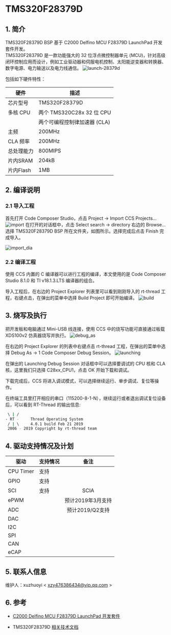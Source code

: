 # TMS320F28379D


## 1. 简介

TMS320F28379D BSP 基于 C2000 Delfino MCU F28379D LaunchPad 开发套件开发。   
TMS320F28379D 是一款功能强大的 32 位浮点微控制器单元 (MCU)，针对高级闭环控制应用而设计，例如工业驱动器和伺服电机控制、太阳能逆变器和转换器、数字电源、电力输送以及电力线通信。
![launch-28379d](figures/launch-28379d.png)

包括如下硬件特性：

| 硬件 | 描述 |
| -- | -- |
|芯片型号| TMS320F28379D |
|多核 CPU| 两个 TMS320C28x 32 位 CPU
|| 两个可编程控制律加速器 (CLA) |
|主频| 200MHz |
|CLA 频率| 200MHz |
|总处理能力| 800MIPS |
|片内SRAM| 204kB |
|片内Flash| 1MB |

## 2. 编译说明
### 2.1 导入工程
首先打开 Code Composer Studio，点击 Project -> Import CCS Projects...
![import](figures/import.png)
在打开的对话框中，点击 Select search -> directory 右边的 Browse... 选择 TMS320F28379D BSP 所在文件夹，如图所示。选择完成后点击 Finish 完成导入。

![import_dia](figures/import_dia.png)
### 2.2 编译工程
使用 CCS 内置的 C 编译器可以进行工程的编译，本文使用的是 Code Composer Studio 8.1.0 和 TI v18.1.3.LTS 编译器的组合。

导入工程后，在右边的 Project Explorer 列表里可以看到刚刚导入的 rt-thread 工程，右键点击，在弹出的菜单中选择 Build Project 即可开始编译。
![build](figures/build.png)

## 3. 烧写及执行

把开发板和电脑通过 Mini-USB 线连接，使用 CCS 中的烧写功能可直接通过板载 XDS100v2 仿真器烧写并执行。
![debug_as](figures/debug_as.png)

在右边的 Project Explorer 的列表中右键点击 rt-thread 工程，在弹出的菜单中选择 Debug As -> 1 Code Composer Debug Session。
![launching](figures/launching.png)

在弹出的 Launching Debug Session 对话框中可以选择要调试的 CPU 核和 CLA 核，这里我们只选择 C28xx_CPU1，点击 OK 开始下载和调试。

下载完成后，CCS 将进入调试模式，可以选择继续运行、单步调试、复位等操作。

在终端工具里打开相应的串口（115200-8-1-N），继续运行或者退出调试复位设备后，可以看到 RT-Thread 的输出信息:
```bash
 \ | /
- RT -     Thread Operating System
 / | \     4.0.1 build Feb 21 2019
 2006 - 2019 Copyright by rt-thread team
 ```

## 4. 驱动支持情况及计划

| 驱动 | 支持情况  |  备注  |
| ------ | ----  | :------:  |
| CPU Timer | 支持 |  |
| GPIO | 支持 | |
| SCI | 支持 | SCIA |
| ePWM | | 预计2019年3月支持 |
| ADC | | 预计2019/Q2支持 |
| DAC | | |
| I2C | | |
| SPI | | |
| CAN | | |
| eCAP | | |

## 5. 联系人信息

维护人：xuzhuoyi < xzy476386434@vip.qq.com >

## 6. 参考

* [C2000 Delfino MCU F28379D LaunchPad 开发套件][1]
* TMS320F28379D [相关技术文档][2]

  [1]: http://www.ti.com.cn/tool/cn/launchxl-f28379d
  [2]: http://www.ti.com.cn/product/cn/tms320f28379d/technicaldocuments
